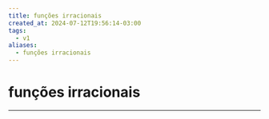 ```yaml
---
title: funções irracionais
created_at: 2024-07-12T19:56:14-03:00
tags:
  - v1
aliases:
  - funções irracionais
---
```

# funções irracionais
---

